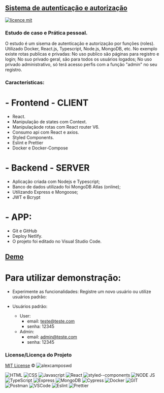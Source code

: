 ## <a href="#">Sistema de autenticação e autorização</a>

[![licence mit](https://img.shields.io/badge/licence-MIT-blue.svg)](https://github.com/alexcamposwd/authentication-and-authorization-system/blob/main/LICENSE)

### Estudo de caso e Prática pessoal.

O estudo é um sisema de autenticação e autorização por funções (roles).
Utilizado Docker, React.js, Typescript, Node.js, MongoDB, etc.
No exemplo existe rotas publicas e privadas:
No uso publico são páginas para registro e login;
No suo privado geral, são para todos os usuários logados;
No uso privado administrativo, só terá acesso perfis com a função "admin" no seu registro.

### Características:

# - Frontend - CLIENT

- React.
- Manipulação de states com Context.
- Manipulaçãode rotas com React router V6.
- Consumo api com React e axios.
- Styled Components.
- Eslint e Prettier
- Docker e Docker-Compose

# - Backend - SERVER

- Aplicação criada com Nodejs e Typescript;
- Banco de dados utilizado foi MongoDB Atlas (online);
- Utilizando Express e Mongoose;
- JWT e Bcrypt

# - APP:

- Git e GitHub
- Deploy Netlify.
- O projeto foi editado no Visual Studio Code.

## [Demo](https://authentication-react-wd.netlify.app)

# Para utilizar demonstração:

- Experimente as funcionalidades: Registre um novo usuário ou utilize usuários padrão:

- Usuários padrão:
  - User:
    - email: teste@teste.com
    - senha: 12345
  - Admin:
    - email: admin@teste.com
    - senha: 12345

### License/Licença do Projeto

[MIT License](./LICENSE) © ![alexcamposwd](https://img.shields.io/badge/-alexcamposwd-blue?&style=flat)

![HTML](https://img.shields.io/badge/HTML5-E34F26?style=for-the-badge&logo=html5&logoColor=white)
![CSS](https://img.shields.io/badge/CSS3-1572B6?style=for-the-badge&logo=css3&logoColor=white)
![Javascript](https://img.shields.io/badge/JavaScript-F7DF1E?style=for-the-badge&logo=javascript&logoColor=black)
![React](https://img.shields.io/badge/React-20232A?style=for-the-badge&logo=react&logoColor=61DAFB)
![styled--components](https://img.shields.io/badge/styled--components-DB7093?style=for-the-badge&logo=styled-components&logoColor=white)
![NODE JS](https://img.shields.io/badge/Node.js-339933?style=for-the-badge&logo=nodedotjs&logoColor=white)
![TypeScript](https://img.shields.io/badge/TypeScript-007ACC?style=for-the-badge&logo=typescript&logoColor=white)
![Express](https://img.shields.io/badge/Express.js-000000?style=for-the-badge&logo=express&logoColor=white)
![MongoDB](https://img.shields.io/badge/MongoDB-4EA94B?style=for-the-badge&logo=mongodb&logoColor=white)
![Cypress](https://img.shields.io/badge/Cypress-17202C?style=for-the-badge&logo=cypress&logoColor=white)
![Docker](https://img.shields.io/badge/Docker-2CA5E0?style=for-the-badge&logo=docker&logoColor=white)
![GIT](https://img.shields.io/badge/Git-F05032?style=for-the-badge&logo=git&logoColor=white)
![Postman](https://img.shields.io/badge/Postman-FF6C37?style=for-the-badge&logo=Postman&logoColor=white)
![VSCode](https://img.shields.io/badge/Visual_Studio_Code-0078D4?style=for-the-badge&logo=visual%20studio%20code&logoColor=white)
![Eslint](https://img.shields.io/badge/eslint-3A33D1?style=for-the-badge&logo=eslint&logoColor=white)
![Prettier](https://img.shields.io/badge/prettier-1A2C34?style=for-the-badge&logo=prettier&logoColor=F7BA3E)
